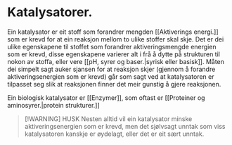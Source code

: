 
# Katalysatorer.

Ein katalysator er eit stoff som forandrer mengden [[Aktiverings energi.]] som er krevd for at ein reaksjon mellom to ulike stoffer skal skje. Det er dei ulike egenskapene til stoffet som forandrer aktiveringsmengde energien som er krevd, disse egenskapene varierer alt i frå å dytte på strukturen til nokon av stoffa, eller vere [[pH, syrer og baser.|syrisk eller basisk]]. Måten dei simpelt sagt auker sjansen for at reaksjon skjer (gjennom å forandre aktiveringsenergien som er krevd) går som sagt ved at katalysatoren er tilpasset seg slik at reaksjonen finner det meir gunstig å gjere reaksjonen.

Ein biologisk katalysator er [[Enzymer]], som oftast er [[Proteiner og aminosyrer.|protein strukturer.]]

>[!WARNING] HUSK
>Nesten alltid vil ein katalysator minske aktiveringsenergien som er krevd, men det sjølvsagt unntak som viss katalysatoren kanskje er øydelagt, eller det er eit sært unntak.


